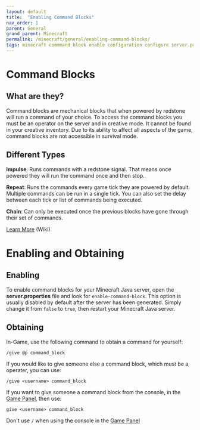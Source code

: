 ```yaml
---
layout: default
title:  "Enabling Command Blocks"
nav_order: 1
parent: General
grand_parent: Minecraft
permalink: /minecraft/general/enabling-command-blocks/
tags: minecraft commmand block enable configuration configure server.properties
---
```

# Command Blocks
## What are they?
Command blocks are mechanical blocks that when powered by redstone will run a command of your choice. To access the command blocks you must be an operator on the server and in creative mode. It cannot be found in your creative inventory. Due to its ability to affect all aspects of the game, command blocks are not accessible in survival mode.

## Different Types
**Impulse**: Runs commands with a redstone signal. That means once powered they will run the command once and then stop. 

**Repeat**: Runs the commands every game tick they are powered by default. Multiple commands can be run in a single tick. You can also set the delay between each tick or list of commands being executed. 

**Chain**: Can only be executed once the previous blocks have gone through their set of commands. 

[Learn More](https://minecraft.fandom.com/wiki/Command_Block) (Wiki)

# Enabling and Obtaining
## Enabling
To enable command blocks for your Minecraft Java server, open the __server.properties__ file and look for `enable-command-block`. This option is usually disabled by default after the server has been generated.
Simply change it from `false` to `true`, then restart your Minecraft Java server.

## Obtaining
In-Game, use the following command to obtain a command for yourself:
```
/give @p command_block
```

If you would like to give someone else a command block, which must be a operater, you can use:
```
/give <username> command_block
```

If you want to give someone a command block from the console, in the [Game Panel](https://panel.falix.gg), then use:
```
give <username> command_block
```
Don't use `/` when using the console in the [Game Panel](https://panel.falix.gg)
